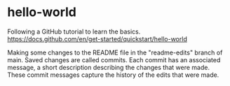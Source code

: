 # hello-world
Following a GitHub tutorial to learn the basics. https://docs.github.com/en/get-started/quickstart/hello-world

Making some changes to the README file in the "readme-edits" branch of main. Saved changes are called commits. Each commit has an associated message, a short description describing the changes that were made. These commit messages capture the history of the edits that were made. 
